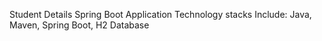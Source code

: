 Student Details Spring Boot Application
Technology stacks Include: Java, Maven, Spring Boot, H2 Database
